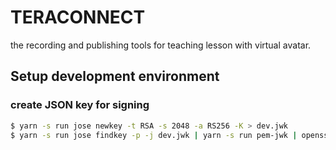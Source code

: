 # TERACONNECT

the recording and publishing tools for teaching lesson with virtual avatar.

## Setup development environment

### create JSON key for signing

```bash
$ yarn -s run jose newkey -t RSA -s 2048 -a RS256 -K > dev.jwk
$ yarn -s run jose findkey -p -j dev.jwk | yarn -s run pem-jwk | openssl rsa -RSAPublicKey_in -pubout > dev_public.pkcs8
```
